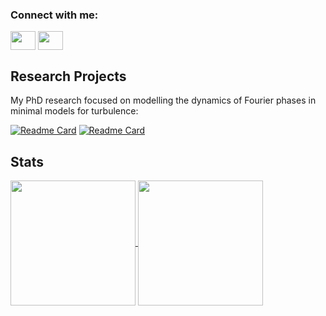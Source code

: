 <h3 align="left">Connect with me:</h3>
<p align="left">
<a href="https://twitter.com/EndaCar" target="blank"><img align="center" src="https://cdn.jsdelivr.net/npm/simple-icons@3.0.1/icons/twitter.svg" alt="" height="30" width="40" /></a>
<a href="www.linkedin.com/in/enda-carroll-baa85960" target="blank"><img align="center" src="https://cdn.jsdelivr.net/npm/simple-icons@3.0.1/icons/linkedin.svg" alt="" height="30" width="40" /></a>
</p>




## Research Projects
My PhD research focused on modelling the dynamics of Fourier phases in minimal models for turbulence:

[![Readme Card](https://github-readme-stats.vercel.app/api/pin/?username=EndCar808&repo=3D_Navier_Stokes&bg_color=00000000icon_color=F8D866)](https://github.com/EndCar808/3D_Navier_Stokes)
[![Readme Card](https://github-readme-stats.vercel.app/api/pin/?username=EndCar808&repo=2D_Burgers_Equation&bg_color=00000000)](https://github.com/EndCar808/2D_Burgers_Equation)


## Stats

<a href="https://github.com/anuraghazra/github-readme-stats">
  <img height=200 align="center" src="https://github-readme-stats.vercel.app/api?username=EndCar808&bg_color=00000000" />
</a>
<a href="https://github.com/anuraghazra/convoychat">
  <img height=200 align="center" src="https://github-readme-stats.vercel.app/api/top-langs?username=EndCar808&bg_color=00000000&layout=compact&langs_count=8&card_width=320&hide=jupyter%20notebook" />
</a>
